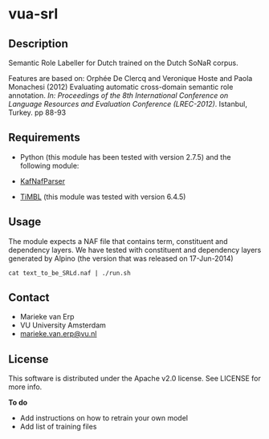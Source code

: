 vua-srl
=======

Description
-----------


Semantic Role Labeller for Dutch trained on the Dutch SoNaR corpus. 

Features are based on: Orphée De Clercq and Veronique Hoste and Paola Monachesi (2012) Evaluating automatic cross-domain semantic role annotation. *In: Proceedings of the 8th International Conference on Language Resources and Evaluation Conference (LREC-2012)*. Istanbul, Turkey. pp 88-93

Requirements
------------

* Python (this module has been tested with version 2.7.5) and the following module:

	
* [KafNafParser](https://github.com/opener-project/KafNafParserPy)

* [TiMBL](http://ilk.uvt.nl/timbl) (this module was tested with version 6.4.5)


Usage
------


The module expects a NAF file that contains term, constituent and dependency layers. We have tested with constituent and dependency layers generated by Alpino (the version that was released on 17-Jun-2014) 

	cat text_to_be_SRLd.naf | ./run.sh 
	
Contact
-------
* Marieke van Erp
* VU University Amsterdam
* [marieke.van.erp@vu.nl](marieke.van.erp@vu.nl)

License
-------	
This software is distributed under the Apache v2.0 license. See LICENSE for more info. 



	
**To do**	
* Add instructions on how to retrain your own model
* Add list of training files 
